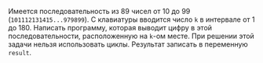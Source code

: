 Имеется последовательность из 89 чисел от 10 до 99 (`101112131415...979899`). С клавиатуры вводится число `k` в интервале от 1 до 180. Написать программу, которая выводит цифру в этой последовательности, расположенную на `k`-ом месте. При решении этой задачи нельзя использовать циклы. Результат записать в переменную `result`.